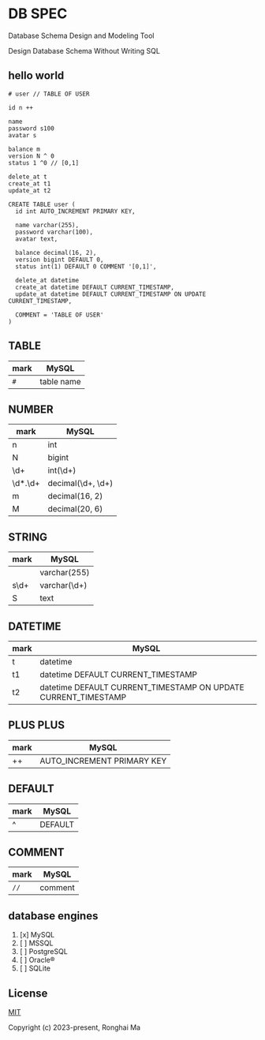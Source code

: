 # DB SPEC

Database Schema Design and Modeling Tool

Design Database Schema Without Writing SQL

## hello world

```
# user // TABLE OF USER

id n ++

name
password s100
avatar s

balance m
version N ^ 0
status 1 ^0 // [0,1]

delete_at t
create_at t1
update_at t2
```

```mysql
CREATE TABLE user (
  id int AUTO_INCREMENT PRIMARY KEY,

  name varchar(255),
  password varchar(100),
  avatar text,

  balance decimal(16, 2),
  version bigint DEFAULT 0,
  status int(1) DEFAULT 0 COMMENT '[0,1]',

  delete_at datetime
  create_at datetime DEFAULT CURRENT_TIMESTAMP,
  update_at datetime DEFAULT CURRENT_TIMESTAMP ON UPDATE CURRENT_TIMESTAMP,

  COMMENT = 'TABLE OF USER'
)
```

## TABLE

mark | MySQL
-|-
`#` | table name


## NUMBER

mark | MySQL
-|-
n | int
N | bigint
\d+ | int(\d+)
\d*\.\d+ | decimal(\d+, \d+)
m | decimal(16, 2)
M | decimal(20, 6)

## STRING

mark | MySQL
-|-
| | varchar(255)
s\d+ | varchar(\d+)
S | text

## DATETIME

mark | MySQL 
-|-
t | datetime
t1 | datetime DEFAULT CURRENT_TIMESTAMP
t2 | datetime DEFAULT CURRENT_TIMESTAMP ON UPDATE CURRENT_TIMESTAMP

## PLUS PLUS

mark | MySQL
-|-
++ | AUTO_INCREMENT PRIMARY KEY

## DEFAULT

mark | MySQL
-|-
^ | DEFAULT

## COMMENT

mark | MySQL
-|-
`//` | comment

## database engines

1. [x] MySQL
2. [ ] MSSQL
3. [ ] PostgreSQL
4. [ ] Oracle®
5. [ ] SQLite


## License

[MIT](https://opensource.org/licenses/MIT)

Copyright (c) 2023-present, Ronghai Ma
